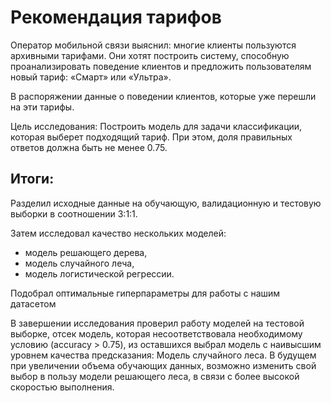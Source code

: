 # Рекомендация тарифов

Оператор мобильной связи выяснил: многие клиенты пользуются архивными тарифами. Они хотят построить систему, способную проанализировать поведение клиентов и предложить пользователям новый тариф: «Смарт» или «Ультра».

В распоряжении данные о поведении клиентов, которые уже перешли на эти тарифы.

Цель исследования: 
Построить модель для задачи классификации, которая выберет подходящий тариф. При этом, доля правильных ответов должна быть не менее 0.75.



## Итоги:

Разделил исходные данные на обучающую, валидационную и тестовую выборки в соотношении 3:1:1. 

Затем исследовал качество нескольких моделей: 
- модель решающего дерева, 
- модель случайного леча, 
- модель логистической регрессии. 

Подобрал оптимальные гиперпараметры для работы с нашим датасетом

В завершении исследования проверил работу моделей на тестовой выборке, отсек модель, которая несоответствовала необходимому условию (accuracy > 0.75), из оставшихся выбрал модель с наивысшим уровнем качества предсказания: Модель случайного леса. В будущем при увеличении объема обучающих данных, возможно изменить свой выбор в пользу модели решающего леса, в связи с более высокой скоростью выполнения.
